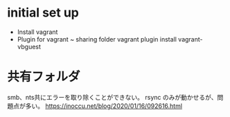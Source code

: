 # initial set up
- Install vagrant
- Plugin for vagrant ~ sharing folder
    vagrant plugin install vagrant-vbguest

# 共有フォルダ
smb、nts共にエラーを取り除くことができない。
rsync のみが動かせるが、問題点が多い。
https://inoccu.net/blog/2020/01/16/092616.html


